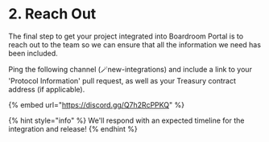 # 2. Reach Out

The final step to get your project integrated into Boardroom Portal is to reach out to the team so we can ensure that all the information we need has been included.

Ping the following channel \(🪄new-integrations\) and include a link to your 'Protocol Information' pull request, as well as your Treasury contract address \(if applicable\).

{% embed url="https://discord.gg/Q7h2RcPPKQ" %}

{% hint style="info" %}
We'll respond with an expected timeline for the integration and release! 
{% endhint %}

